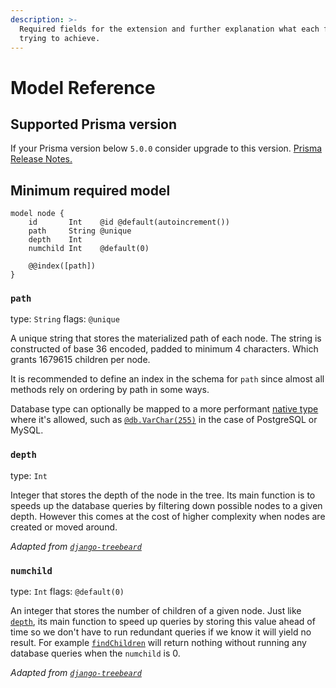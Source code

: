 ```yaml
---
description: >-
  Required fields for the extension and further explanation what each field is
  trying to achieve.
---
```


# Model Reference

## Supported Prisma version

If your Prisma version below `5.0.0` consider upgrade to this version. [Prisma Release Notes.](https://github.com/prisma/prisma/releases/tag/5.0.0)


## Minimum required model

```prisma
model node {
    id       Int    @id @default(autoincrement())
    path     String @unique
    depth    Int
    numchild Int    @default(0)

    @@index([path])
}
```

### `path`

type: `String` flags: `@unique`

A unique string that stores the materialized path of each node. The string is constructed of base 36 encoded, padded to minimum 4 characters. Which grants 1679615 children per node.

It is recommended to define an index in the schema for `path` since almost all methods rely on ordering by path in some ways.

Database type can optionally be mapped to a more performant [native type](https://www.prisma.io/docs/concepts/components/prisma-schema/data-model#native-types-mapping) where it's allowed, such as [`@db.VarChar(255)`](https://www.prisma.io/docs/reference/api-reference/prisma-schema-reference#postgresql) in the case of PostgreSQL or MySQL.

### `depth`

type: `Int`

Integer that stores the depth of the node in the tree. Its main function is to speeds up the database queries by filtering down possible nodes to a given depth. However this comes at the cost of higher complexity when nodes are created or moved around.

_Adapted from_ [_`django-treebeard`_](/docs/acknowledgement.md)

### `numchild`

type: `Int` flags: `@default(0)`

An integer that stores the number of children of a given node. Just like [`depth`](model-reference.md#depth), its main function to speed up queries by storing this value ahead of time so we don't have to run redundant queries if we know it will yield no result. For example [`findChildren`](client-api-reference.md#find-children) will return nothing without running any database queries when the `numchild` is 0.

_Adapted from_ [_`django-treebeard`_](/docs/acknowledgement.md)
